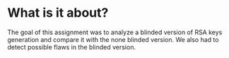 # What is it about?
The goal of this assignment was to analyze a blinded version of RSA keys generation
and compare it with the none blinded version. We also had to detect possible flaws in the
blinded version.
